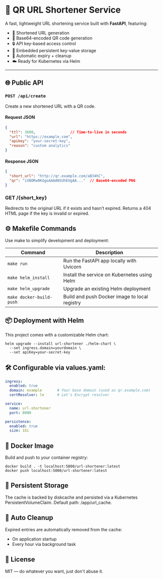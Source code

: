 # 🔗 QR URL Shortener Service

A fast, lightweight URL shortening service built with **FastAPI**, featuring:

- 🚀 Shortened URL generation
- 📸 Base64-encoded QR code generation
- 🔒 API key-based access control
- 💾 Embedded persistent key-value storage
- 🧼 Automatic expiry + cleanup
- ☁️ Ready for Kubernetes via Helm

---

## 🌐 Public API

### `POST /api/create`

Create a new shortened URL with a QR code.

#### Request JSON

```json
{
  "ttl": 3600,                // Time-to-live in seconds
  "url": "https://example.com",
  "apikey": "your-secret-key",
  "reason": "custom analytics"
}
```

#### Response JSON

```json
{
  "short_url": "http://qr.example.com/aB34hC",
  "qr": "iVBORw0KGgoAAAANSUhEUgAA..."  // Base64-encoded PNG
}
```

### GET /{short_key}

Redirects to the original URL if it exists and hasn’t expired.
Returns a 404 HTML page if the key is invalid or expired.

## ⚙️ Makefile Commands

Use make to simplify development and deployment:

| Command                  | Description                                   |
| ------------------------ | --------------------------------------------- |
| `make run`               | Run the FastAPI app locally with Uvicorn      |
| `make helm_install`      | Install the service on Kubernetes using Helm  |
| `make helm_upgrade`      | Upgrade an existing Helm deployment           |
| `make docker-build-push` | Build and push Docker image to local registry |

## 📦 Deployment with Helm

This project comes with a customizable Helm chart:

```shell
helm upgrade --install url-shortener ./helm-chart \
  --set ingress.domain=yourdomain \
  --set apiKey=your-secret-key
```

## 🛠 Configurable via values.yaml:

```yaml
ingress:
  enabled: true
  domain: example       # Your base domain (used as qr.example.com)
  certResolver: le      # Let's Encrypt resolver

service:
  name: url-shortener
  port: 8000

persistence:
  enabled: true
  size: 1Gi

```

## 🐳 Docker Image

Build and push to your container registry:

```shell
docker build . -t localhost:5000/url-shortener:latest
docker push localhost:5000/url-shortener:latest
```

## 📂 Persistent Storage

The cache is backed by diskcache and persisted via a Kubernetes PersistentVolumeClaim. Default path: /app/url_cache.

## 🧼 Auto Cleanup

Expired entries are automatically removed from the cache:

- On application startup
- Every hour via background task

## 📜 License

MIT — do whatever you want, just don't abuse it.

